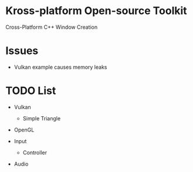 # Kross-platform Open-source Toolkit
Cross-Platform C++ Window Creation

# Issues
  - Vulkan example causes memory leaks

# TODO List
  - Vulkan
    - Simple Triangle
    
  - OpenGL
    
  - Input
    - Controller

  - Audio
